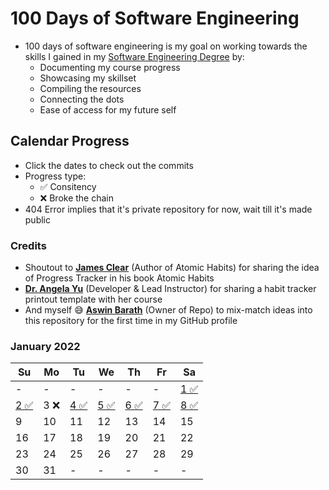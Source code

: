# 100 Days of Software Engineering

- 100 days of software engineering is my goal on working towards the skills I gained in my [Software Engineering Degree](https://github.com/AswinBarath/Software-Engineering-Degree) by:
    - Documenting my course progress
    - Showcasing my skillset
    - Compiling the resources
    - Connecting the dots
    - Ease of access for my future self

## Calendar Progress

- Click the dates to check out the commits
- Progress type:
    - ✅ Consitency
    - ❌ Broke the chain
- 404 Error implies that it's private repository for now, wait till it's made public

### Credits

- Shoutout to **[James Clear](https://twitter.com/JamesClear)** (Author of Atomic Habits) for sharing the idea of Progress Tracker in his book Atomic Habits
- **[Dr. Angela Yu](https://www.udemy.com/user/4b4368a3-b5c8-4529-aa65-2056ec31f37e/)** (Developer & Lead Instructor) for sharing a habit tracker printout template with her course
- And myself 😅 **[Aswin Barath](https://github.com/AswinBarath)** (Owner of Repo) to mix-match ideas into this repository for the first time in my GitHub profile

### January 2022

| Su | Mo | Tu | We | Th | Fr | Sa |
| - | - | - | - | - | - | - |
| - | - | - | - | - | - | [1 ✅](https://github.com/AswinBarath/Secure-Programming/commits?author=AswinBarath&since=2022-01-01&until=2022-01-02) |
| [2 ✅](https://github.com/AswinBarath/Secure-Programming/commits?author=AswinBarath&since=2022-01-01&until=2022-01-02) | 3 ❌ | [4 ✅](https://github.com/AswinBarath/C-Programming-for-Engineers/commits?author=AswinBarath&since=2022-01-03&until=2022-01-04) | [5 ✅](https://github.com/AswinBarath/C-Programming-for-Engineers/commits?author=AswinBarath&since=2022-01-04&until=2022-01-05) | [6 ✅](https://github.com/AswinBarath/Software-Engineering-Degree/commits?author=AswinBarath&since=2022-01-05&until=2022-01-06) | [7 ✅](https://github.com/AswinBarath/Digital-Electronics/commits?author=AswinBarath&since=2022-01-06&until=2022-01-07) | [8 ✅](https://github.com/AswinBarath/Data-Structures-using-C/commits?author=AswinBarath&since=2021-12-31&until=2022-01-08) |
| 9 | 10 | 11 | 12 | 13 | 14 | 15 |
| 16 | 17 | 18 | 19 | 20 | 21 | 22 |
| 23 | 24 | 25 | 26 | 27 | 28 | 29 |
| 30 | 31 | - | - | - | - | - |

